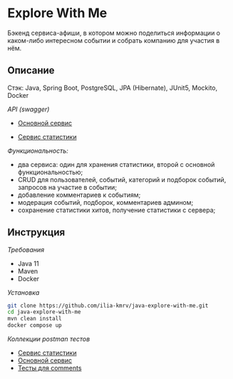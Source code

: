 # Explore With Me
Бэкенд сервиса-афиши, в котором можно поделиться информации о каком-либо интересном событии и собрать компанию для участия в нём.

## Описание
Стэк: Java, Spring Boot, PostgreSQL, JPA (Hibernate), JUnit5, Mockito, Docker

*API (swagger)*
- [Основной сервис](https://raw.githubusercontent.com/ilia-kmrv/java-explore-with-me/refs/heads/main/ewm-main-service-spec.json) 

- [Сервис статистики](https://raw.githubusercontent.com/ilia-kmrv/java-explore-with-me/refs/heads/main/ewm-stats-service-spec.json)

*Функциональность:*
- два сервиса: один для хранения статистики, второй с основной
  функциональностью;
- CRUD для пользователей, событий, категорий и подборок событий, запросов на
  участие в событии;
- добавление комментариев к событиям;
- модерация событий, подборок, комментариев админом;
- сохранение статистики хитов, получение статистики с сервера;

## Инструкция
*Требования*
- Java 11
- Maven
- Docker

*Установка*
```bash
git clone https://github.com/ilia-kmrv/java-explore-with-me.git
cd java-explore-with-me
mvn clean install
docker compose up
```

*Коллекции postman тестов*
- [Сервис
статистики](https://github.com/ilia-kmrv/java-explore-with-me/blob/main/postman/Explore%20with%20me%20-%20stats%20API.json)
- [Основной
сервис](https://github.com/ilia-kmrv/java-explore-with-me/blob/main/postman/Test%20Explore%20With%20Me%20-%20Main%20service.json)
- [Тесты для
comments](https://github.com/ilia-kmrv/java-explore-with-me/blob/main/postman/feature.json)
